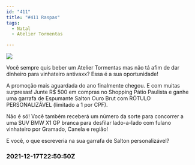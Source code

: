 ```yaml
---
id: "411"
title: "#411 Raspas"
tags:
  - Natal
  - Atelier Tormentas

---
```


![](https://bebiodicionario-com.s3.amazonaws.com/media/posts/202112/268323404_1230307157490532_2656628987093511074_n_17850147881687766.jpg)

Você sempre quis beber um Atelier Tormentas mas não tá afim de dar dinheiro para vinhateiro antivaxx? Essa é a sua oportunidade! 

A promoção mais aguardada do ano finalmente chegou. E com muitas surpresas! Junte R$ 500 em compras no Shopping Pátio Paulista e ganhe uma garrafa de Espumante Salton Ouro Brut com RÓTULO PERSONALIZÁVEL (limitado a 1 por CPF). 

Não é só! Você também receberá um número da sorte para concorrer a uma SUV BMW X1 GP branca para desfilar lado-a-lado com fulano vinhateiro por Gramado, Canela e região! 

E você, o que escreveria na sua garrafa de Salton personalizável?

### 2021-12-17T22:50:50Z
